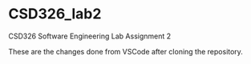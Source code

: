 # CSD326_lab2
CSD326 Software Engineering Lab Assignment 2

These are the changes done from VSCode after cloning the repository. 